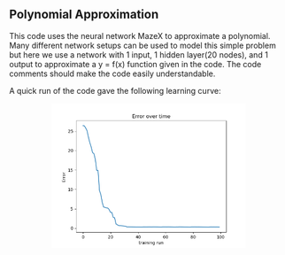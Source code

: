 ## Polynomial Approximation

This code uses the neural network MazeX to approximate a polynomial. Many different network setups can be used to model this 
simple problem but here we use a network with 1 input, 1 hidden layer(20 nodes), and 1 output to approximate a y = f(x) function 
given in the code. The code comments should make the code easily understandable.

A quick run of the code gave the following learning curve:

<p align="center">
  <img src="PolynomialApproximationResults.png" width="350"/>
</p>
